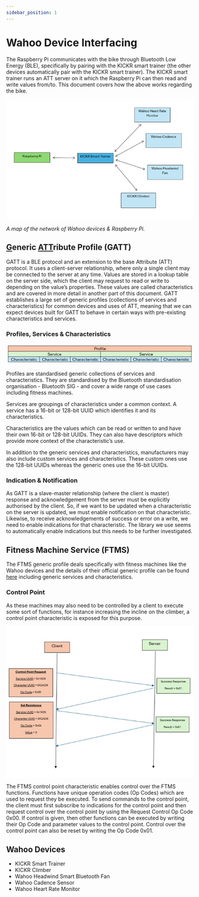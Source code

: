 ```yaml
---
sidebar_position: 1
---
```

# Wahoo Device Interfacing

The Raspberry Pi communicates with the bike through Bluetooth Low Energy (BLE), specifically by pairing with the KICKR smart trainer (the other devices automatically pair with the KICKR smart trainer). The KICKR smart trainer runs an ATT server on it which the Raspberry Pi can then read and write values from/to. This document covers how the above works regarding the bike.

![image](img/wahoo_network_map.png)

*A map of the network of Wahoo devices & Raspberry Pi.*

## <u>**G**</u>eneric <u>**ATT**</u>ribute Profile (**GATT**)

GATT is a BLE protocol and an extension to the base Attribute (ATT) protocol. It uses a client-server relationship, where only a single client may be connected to the server at any time. Values are stored in a lookup table on the server side, which the client may request to read or write to depending on the value’s properties. These values are called characteristics and are covered in more detail in another part of this document. GATT establishes a large set of generic profiles (collections of services and characteristics) for common devices and uses of ATT, meaning that we can expect devices built for GATT to behave in certain ways with pre-existing characteristics and services.

### Profiles, Services & Characteristics

![image](img/profile_service_characteristic.png)

Profiles are standardised generic collections of services and characteristics. They are standardised by the Bluetooth standardisation organisation - Bluetooth SIG - and cover a wide range of use cases including fitness machines.

Services are groupings of characteristics under a common context. A service has a 16-bit or 128-bit UUID which identifies it and its characteristics.

Characteristics are the values which can be read or written to and have their own 16-bit or 128-bit UUIDs. They can also have descriptors which provide more context of the characteristic’s use. 

In addition to the generic services and characteristics, manufacturers may also include custom services and characteristics. These custom ones use the 128-bit UUIDs whereas the generic ones use the 16-bit UUIDs.


### Indication & Notification

As GATT is a slave-master relationship (where the client is master) response and acknowledgement from the server must be explicitly authorised by the client. So, if we want to be updated when a characteristic on the server is updated, we must enable notification on that characteristic. Likewise, to receive acknowledgements of success or error on a write, we need to enable indications for that characteristic. The library we use seems to automatically enable indications but this needs to be further investigated.

## Fitness Machine Service (**FTMS**)

The FTMS generic profile deals specifically with fitness machines like the Wahoo devices and the details of their official generic profile can be found [here](https://www.bluetooth.org/DocMan/handlers/DownloadDoc.ashx?doc_id=423422) including generic services and characteristics.

### Control Point

As these machines may also need to be controlled by a client to execute some sort of functions, for instance increasing the incline on the climber, a control point characteristic is exposed for this purpose.

![image](img/control_point_request.png)

The FTMS control point characteristic enables control over the FTMS functions. Functions have unique operation codes (Op Codes) which are used to request they be executed. To send commands to the control point, the client must first subscribe to indications for the control point and then request control over the control point by using the Request Control Op Code 0x00. If control is given, then other functions can be executed by writing their Op Code and parameter values to the control point. Control over the control point can also be reset by writing the Op Code 0x01.

## Wahoo Devices

- KICKR Smart Trainer
- KICKR Climber
- Wahoo Headwind Smart Bluetooth Fan
- Wahoo Cadence Sensor
- Wahoo Heart Rate Monitor